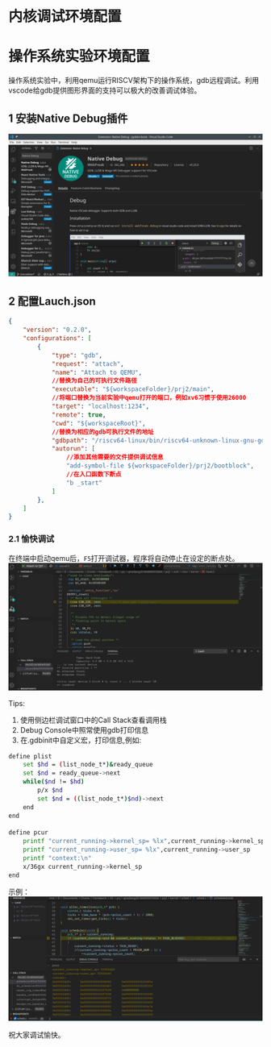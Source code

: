 # 内核调试环境配置


# 操作系统实验环境配置

操作系统实验中，利用qemu运行RISCV架构下的操作系统，gdb远程调试。利用vscode给gdb提供图形界面的支持可以极大的改善调试体验。

## 1 安装Native Debug插件

![Native Debug](Kernel_Debug/Native_Debug.png "Native Debug")

## 2 配置Lauch.json

```json
{
    "version": "0.2.0",
    "configurations": [
        {
            "type": "gdb",
            "request": "attach",
            "name": "Attach to QEMU",
            //替换为自己的可执行文件路径
            "executable": "${workspaceFolder}/prj2/main", 
            //将端口替换为当前实验中qemu打开的端口，例如xv6习惯于使用26000
            "target": "localhost:1234",
            "remote": true,
            "cwd": "${workspaceRoot}", 
            //替换为相应的gdb可执行文件的地址
            "gdbpath": "/riscv64-linux/bin/riscv64-unknown-linux-gnu-gdb", 
            "autorun": [
                //添加其他需要的文件提供调试信息
                "add-symbol-file ${workspaceFolder}/prj2/bootblock",
                //在入口函数下断点
                "b _start" 											
            ]
        },
    ]
}
```

### 2.1 愉快调试

在终端中启动qemu后，`F5`打开调试器，程序将自动停止在设定的断点处。
![debug](Kernel_Debug/debug.png "debug")

Tips:
1. 使用侧边栏调试窗口中的Call Stack查看调用栈
2. Debug Console中照常使用gdb打印信息
3. 在.gdbinit中自定义宏，打印信息,例如:
```sh
define plist
    set $hd = (list_node_t*)&ready_queue
    set $nd = ready_queue->next
    while($nd != $hd)
        p/x $nd
        set $nd = ((list_node_t*)$nd)->next
    end
end

define pcur
    printf "current_running->kernel_sp= %lx",current_running->kernel_sp
    printf "current_running->user_sp= %lx",current_running->user_sp
    printf "context:\n"
    x/36gx current_running->kernel_sp
end
```
示例：
![pcur](Kernel_Debug/pcur.png "pcur")

祝大家调试愉快。
